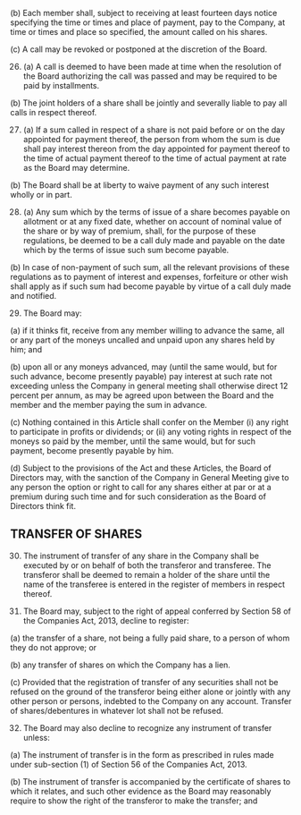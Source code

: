 (b) Each member shall, subject to receiving at least fourteen days notice specifying the time or times and place of payment, pay to the Company, at time or times and place so specified, the amount called on his shares.

(c) A call may be revoked or postponed at the discretion of the Board.

26. (a) A call is deemed to have been made at time when the resolution of the Board authorizing the call was passed and may be required to be paid by installments.

(b) The joint holders of a share shall be jointly and severally liable to pay all calls in respect thereof.

27. (a) If a sum called in respect of a share is not paid before or on the day appointed for payment thereof, the person from whom the sum is due shall pay interest thereon from the day appointed for payment thereof to the time of actual payment thereof to the time of actual payment at rate as the Board may determine.

(b) The Board shall be at liberty to waive payment of any such interest wholly or in part.

28. (a) Any sum which by the terms of issue of a share becomes payable on allotment or at any fixed date, whether on account of nominal value of the share or by way of premium, shall, for the purpose of these regulations, be deemed to be a call duly made and payable on the date which by the terms of issue such sum become payable.

(b) In case of non-payment of such sum, all the relevant provisions of these regulations as to payment of interest and expenses, forfeiture or other wish shall apply as if such sum had become payable by virtue of a call duly made and notified.

29. The Board may:

(a) if it thinks fit, receive from any member willing to advance the same, all or any part of the moneys uncalled and unpaid upon any shares held by him; and

(b) upon all or any moneys advanced, may (until the same would, but for such advance, become presently payable) pay interest at such rate not exceeding unless the Company in general meeting shall otherwise direct 12 percent per annum, as may be agreed upon between the Board and the member and the member paying the sum in advance.

(c) Nothing contained in this Article shall confer on the Member (i) any right to participate in profits or dividends; or (ii) any voting rights in respect of the moneys so paid by the member, until the same would, but for such payment, become presently payable by him.

(d) Subject to the provisions of the Act and these Articles, the Board of Directors may, with the sanction of the Company in General Meeting give to any person the option or right to call for any shares either at par or at a premium during such time and for such consideration as the Board of Directors think fit.

## TRANSFER OF SHARES

30. The instrument of transfer of any share in the Company shall be executed by or on behalf of both the transferor and transferee. The transferor shall be deemed to remain a holder of the share until the name of the transferee is entered in the register of members in respect thereof.

31. The Board may, subject to the right of appeal conferred by Section 58 of the Companies Act, 2013, decline to register:

(a) the transfer of a share, not being a fully paid share, to a person of whom they do not approve; or

(b) any transfer of shares on which the Company has a lien.

(c) Provided that the registration of transfer of any securities shall not be refused on the ground of the transferor being either alone or jointly with any other person or persons, indebted to the Company on any account. Transfer of shares/debentures in whatever lot shall not be refused.

32. The Board may also decline to recognize any instrument of transfer unless:

(a) The instrument of transfer is in the form as prescribed in rules made under sub-section (1) of Section 56 of the Companies Act, 2013.

(b) The instrument of transfer is accompanied by the certificate of shares to which it relates, and such other evidence as the Board may reasonably require to show the right of the transferor to make the transfer; and
